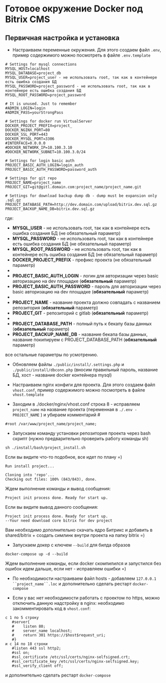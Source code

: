# Готовое окружение Docker под Bitrix CMS

## Первичная настройка и установка

* Настраиваем переменные окружения. Для этого создаем файл `.env`, пример содержимого можно посмотреть в файле `.env.template`
```
# Settings for mysql connections
MYSQL_HOST=localhost 
MYSQL_DATABASE=project_db  
MYSQL_USER=project_user - не использовать root, так как в контейнере есть ошибка создания БД
MYSQL_PASSWORD=project_password - не использовать root, так как в контейнере есть ошибка создания БД
MYSQL_ROOT_PASSWORD=project_password

# It is unused. Just to remember
#ADMIN_LOGIN=login
#ADMIN_PASS=yourStrongPass

# Settings for docker run VirtualServer
DOCKER_PROJECT_PREFIX=project_
DOCKER_NGINX_PORT=80
DOCKER_SSL_PORT=443
DOCKER_MYSQL_PORT=3306
#INTERFACE=0.0.0.0
#DOCKER_NETWORK_IP=10.100.3.10
#DOCKER_NETWORK_SUBNET=10.100.3.0/24

# Settings for login basic auth
PROJECT_BASIC_AUTH_LOGIN=login_auth
PROJECT_BASIC_AUTH_PASSWORD=password_auth

# Settings for git repo
PROJECT_NAME=project_name
PROJECT_GIT=git@gitl.domain.com:project_name/project_name.git

# Settings for download backup dump db - dump must be expansion only .sql.gz
PROJECT_DATABASE_PATH=http://dev.domain.com/upload/bitrix.dev.sql.gz
PROJECT_BACKUP_NAME_DB=bitrix.dev.sql.gz
```
где: 
- **MYSQL_USER** - не использовать root, так как в контейнере есть ошибка создания БД (не обязательный параметр)
- **MYSQL_PASSWORD** - не использовать root, так как в контейнере есть ошибка создания БД (не обязательный параметр)
- **MYSQL_ROOT_PASSWORD** - не использовать root, так как в контейнере есть ошибка создания БД (не обязательный параметр)
- **DOCKER_PROJECT_PREFIX** - префикс проекта (не обязательный параметр)
-
- **PROJECT_BASIC_AUTH_LOGIN** - логин для авторизации через basic авторизацию на dev площадке (**обязательный** параметр)
- **PROJECT_BASIC_AUTH_PASSWORD** - пароль для авторизации через basic авторизацию на dev площадке (**обязательный** параметр)
-
- **PROJECT_NAME** - название проекта должно совпадать с названием репозитория (**обязательный** параметр)
- **PROJECT_GIT** - репозиторий с gitlab (**обязательный** параметр)
-
- **PROJECT_DATABASE_PATH** - полный путь к бекапу базы данных (**обязательный** параметр)
- **PROJECT_BACKUP_NAME_DB** - название бекапа базы данных, название покипируем с PROJECT_DATABASE_PATH (**обязательный** параметр)

все остальные параметры по усмотрению.

* Обновляем файлы `./public/install/.settings.php` и `./public/install/dbconn.php` (вносим правильный пароль, название БД, хост - название docker контейнера mysql)

* Настраиваем nginx конфиги для проекта. Для этого создаем файл `vhost.conf`, пример содержимого можно посмотреть в файле `vhost.template`

* Заходим в ./docker/nginx/vhost.conf строка 8 - исправляем `project_name` на название проекта (переменная в `./.env - PROJECT_NAME` ) и убираем комментарий #
```
#root /var/www/project_name/project_name;
```

* Запускаем команду установки репозитория проекта через bash скрипт (нужно предварительно проверить работу команды sh)
```
sh ./install/bash/project_install.sh
```

Если вы видите что-то подобное, все идет по плану =)
```
Run install project...

Cloning into 'repo'...
Checking out files: 100% (843/843), done.
```
Ждем выполнение команды и вывод сообщения:
```
Project init process done. Ready for start up.
```

Если вы видите вывод данного сообщения:
```
Project init process done. Ready for start up.
--Your need download core bitrix for dev project
```
Вам необходимо дополнительно скачать ядро Битрикс и добавить в shared/bitrix + создать симлинк внутри проекта на папку bitrix =)

* Запускаем докер с ключем `--build` для билда образов 
```
docker-compose up -d --build
```
Ждем выполнение команды, если docker скомпилился и запустился без ошибок идем дальше, если нет - исправляем ошибки =)

* По необходимости настраиваем файл hosts - добавляем `127.0.0.1	``project_name``.loc`
и дополнительно сделать рестарт `docker-compose`

* Если у вас нет необходимости работать с проектом по https, можно отключить данную надстройку в nginx:
необходимо закомментировать код в `vhost.conf`:
 ```
 с 1 по 5 строку
    #server{
    #    listen 80;
    #    server_name localhost;
    #    return 301 https://$host$request_uri;
    #}
 и с 14 по 18 строки
    #listen 443 ssl http2;
    #ssl on;
    #ssl_certificate /etc/ssl/certs/nginx-selfsigned.crt;
    #ssl_certificate_key /etc/ssl/certs/nginx-selfsigned.key;
    #ssl_verify_client off;
 ```
 и дополнительно сделать рестарт `docker-compose`